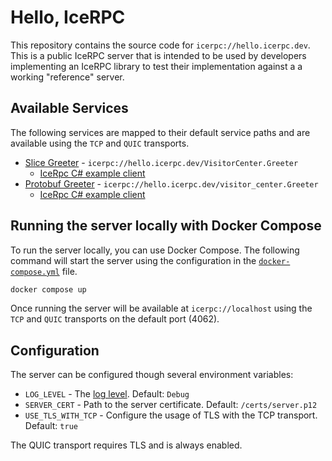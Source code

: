 # Hello, IceRPC

This repository contains the source code for `icerpc://hello.icerpc.dev`. This is a public IceRPC server that
is intended to be used by developers implementing an IceRPC library to test their implementation against a
a working "reference" server.

## Available Services

The following services are mapped to their default service paths and are available using the `TCP` and `QUIC` transports.

- [Slice Greeter](./src/Greeter.Slice/slice/Greeter.slice) - `icerpc://hello.icerpc.dev/VisitorCenter.Greeter`
  - [IceRpc C# example client ](https://github.com/icerpc/icerpc-csharp/tree/0.3.x/examples/slice/Secure/Client)
- [Protobuf Greeter](./src/Greeter.Protobuf/proto/greeter.proto) - `icerpc://hello.icerpc.dev/visitor_center.Greeter`
  - [IceRpc C# example client ](https://github.com/icerpc/icerpc-csharp/tree/0.3.x/examples/protobuf/Secure/Client)

## Running the server locally with Docker Compose

To run the server locally, you can use Docker Compose. The following command will start the server using the
configuration in the [`docker-compose.yml`](./docker-compose.yml) file.

```bash
docker compose up
```

Once running the server will be available at `icerpc://localhost` using the `TCP` and `QUIC` transports on the default
port (4062).

## Configuration

The server can be configured though several environment variables:

- `LOG_LEVEL` - The [log level](https://learn.microsoft.com/en-us/dotnet/core/extensions/logging?tabs=command-line#log-level). Default: `Debug`
- `SERVER_CERT` - Path to the server certificate. Default: `/certs/server.p12`
- `USE_TLS_WITH_TCP` - Configure the usage of TLS with the TCP transport. Default: `true`

The QUIC transport requires TLS and is always enabled.
